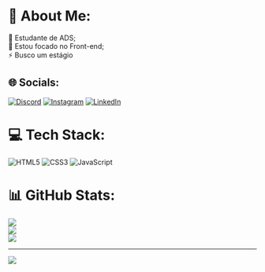 # 💫 About Me:
🔭 Estudante de ADS;<br>🤝 Estou focado no Front-end;<br>⚡ Busco um estágio


## 🌐 Socials:
[![Discord](https://img.shields.io/badge/Discord-%237289DA.svg?logo=discord&logoColor=white)](https://discord.gg/Negrelli#6104) [![Instagram](https://img.shields.io/badge/Instagram-%23E4405F.svg?logo=Instagram&logoColor=white)](https://instagram.com/carvalho.negrelli) [![LinkedIn](https://img.shields.io/badge/LinkedIn-%230077B5.svg?logo=linkedin&logoColor=white)](https://linkedin.com/in/crysthofer-c-negrelli-198386265) 

# 💻 Tech Stack:
![HTML5](https://img.shields.io/badge/html5-%23E34F26.svg?style=plastic&logo=html5&logoColor=white) ![CSS3](https://img.shields.io/badge/css3-%231572B6.svg?style=plastic&logo=css3&logoColor=white) ![JavaScript](https://img.shields.io/badge/javascript-%23323330.svg?style=plastic&logo=javascript&logoColor=%23F7DF1E)
# 📊 GitHub Stats:
![](https://github-readme-stats.vercel.app/api?username=CrysthoferNegrelli&theme=vision-friendly-dark&hide_border=true&include_all_commits=true&count_private=false)<br/>
![](https://github-readme-streak-stats.herokuapp.com/?user=CrysthoferNegrelli&theme=vision-friendly-dark&hide_border=true)<br/>
![](https://github-readme-stats.vercel.app/api/top-langs/?username=CrysthoferNegrelli&theme=vision-friendly-dark&hide_border=true&include_all_commits=true&count_private=false&layout=compact)

---
[![](https://visitcount.itsvg.in/api?id=CrysthoferNegrelli&icon=0&color=0)](https://visitcount.itsvg.in)

<!-- Proudly created with GPRM ( https://gprm.itsvg.in ) -->